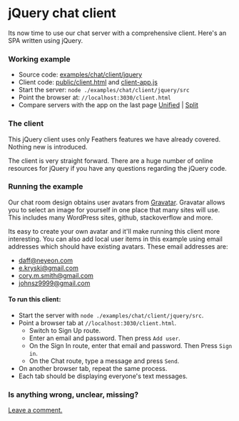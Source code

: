# jQuery chat client

Its now time to use our chat server with a comprehensive client.
Here's an SPA written using jQuery.

### Working example

- Source code: [examples/chat/client/jquery](https://github.com/feathersjs/feathers-guide/tree/master/examples/chat/client/jquery)
- Client code: [public/client.html](https://github.com/feathersjs/feathers-guide/blob/master/examples/chat/client/jquery/public/client.html)
and
[client-app.js](https://github.com/feathersjs/feathers-guide/blob/master/examples/chat/client/jquery/public/client-app.js)
- Start the server: `node ./examples/chat/client/jquery/src`
- Point the browser at: `//localhost:3030/client.html`
- Compare servers with the app on the last page
[Unified](http://htmlpreview.github.io/?https://github.com/feathersjs/feathers-guide/blob/master/examples/chat/_diff/client-jquery-line.html)
|
[Split](http://htmlpreview.github.io/?https://github.com/feathersjs/feathers-guide/blob/master/examples/chat/_diff/client-jquery-side.html)

### The client

This jQuery client uses only Feathers features we have already covered.
Nothing new is introduced.

The client is very straight forward.
There are a huge number of online resources for jQuery if you have any questions
regarding the jQuery code.

### Running the example

Our chat room design obtains user avatars from [Gravatar](http://en.gravatar.com/).
Gravatar allows you to select an image for yourself in one place
that many sites will use.
This includes many WordPress sites, github, stackoverflow and more.

Its easy to create your own avatar and it'll make running this client more interesting.
You can also add local user items in this example
using email addresses which should have existing avatars.
These email addresses are:
- daff@neyeon.com
- e.kryski@gmail.com
- cory.m.smith@gmail.com
- johnsz9999@gmail.com

#### To run this client:

- Start the server with `node ./examples/chat/client/jquery/src`.
- Point a browser tab at `//localhost:3030/client.html`.
    - Switch to Sign Up route.
    - Enter an email and password. Then press `Add user`.
    - On the Sign In route, enter that email and password. Then Press `Sign in`.
    - On the Chat route, type a message and press `Send`.
- On another browser tab, repeat the same process.
- Each tab should be displaying everyone's text messages.

### Is anything wrong, unclear, missing?
[Leave a comment.](https://github.com/feathersjs/feathers-guide/issues/new?title=Comment:Chat-Client-jQuery&body=Comment:Chat-Client-jQuery)
